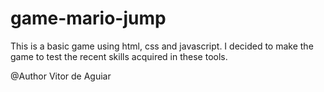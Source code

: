 # game-mario-jump

This is a basic game using html, css and javascript. I decided to make the game to test the recent skills acquired in these tools.

@Author Vitor de Aguiar

